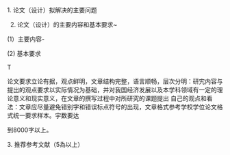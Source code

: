 1. 论文（设计）拟解决的主要问题

  

  

2. 论文（设计）的主要内容和基本要求~

(1）主要内容-

  

  

(2) 基本要求

T

论文要求立论有据，观点鲜明，文章结构完整，语言顺畅，层次分明：研宄内容与提出的观点要求以实际情况为基础，并对我国经济发展以及本学科领域有一定的理论意义和现实意义，在文章的撰写过程中对所研究的课题提出 自己的观点和看法：文章应尽量避免错别字和错误标点符号的出现，文章格式参考学校学位论文格式统一要求样本。宇数要达

到8000字以上。

3. 推荐参考文献（5為以上）